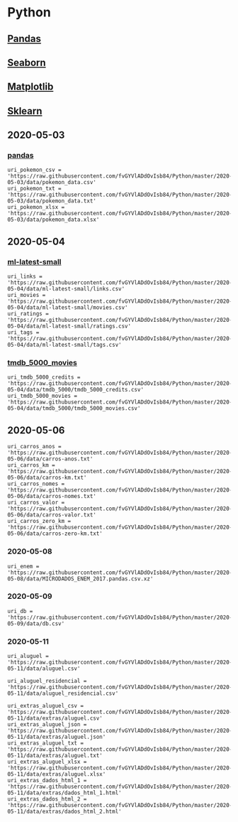 # Python

## [Pandas](https://pandas.pydata.org/)

## [Seaborn](https://seaborn.pydata.org/)

## [Matplotlib](https://matplotlib.org/)

## [Sklearn](https://scikit-learn.org/)

## 2020-05-03

### [pandas](https://youtu.be/vmEHCJofslg)
```
uri_pokemon_csv = 'https://raw.githubusercontent.com/fvGYVlADdOvIsb84/Python/master/2020-05-03/data/pokemon_data.csv'
uri_pokemon_txt = 'https://raw.githubusercontent.com/fvGYVlADdOvIsb84/Python/master/2020-05-03/data/pokemon_data.txt'
uri_pokemon_xlsx = 'https://raw.githubusercontent.com/fvGYVlADdOvIsb84/Python/master/2020-05-03/data/pokemon_data.xlsx'
```
## 2020-05-04

### [ml-latest-small](https://www.kaggle.com/shubhammehta21/movie-lens-small-latest-dataset)
```
uri_links = 'https://raw.githubusercontent.com/fvGYVlADdOvIsb84/Python/master/2020-05-04/data/ml-latest-small/links.csv'
uri_movies = 'https://raw.githubusercontent.com/fvGYVlADdOvIsb84/Python/master/2020-05-04/data/ml-latest-small/movies.csv'
uri_ratings = 'https://raw.githubusercontent.com/fvGYVlADdOvIsb84/Python/master/2020-05-04/data/ml-latest-small/ratings.csv'
uri_tags = 'https://raw.githubusercontent.com/fvGYVlADdOvIsb84/Python/master/2020-05-04/data/ml-latest-small/tags.csv'
```
### [tmdb_5000_movies](https://www.kaggle.com/makray/tmdb-5000-movies)
```
uri_tmdb_5000_credits = 'https://raw.githubusercontent.com/fvGYVlADdOvIsb84/Python/master/2020-05-04/data/tmdb_5000/tmdb_5000_credits.csv'
uri_tmdb_5000_movies = 'https://raw.githubusercontent.com/fvGYVlADdOvIsb84/Python/master/2020-05-04/data/tmdb_5000/tmdb_5000_movies.csv'
```
## 2020-05-06
```
uri_carros_anos = 'https://raw.githubusercontent.com/fvGYVlADdOvIsb84/Python/master/2020-05-06/data/carros-anos.txt'
uri_carros_km = 'https://raw.githubusercontent.com/fvGYVlADdOvIsb84/Python/master/2020-05-06/data/carros-km.txt'
uri_carros_nomes = 'https://raw.githubusercontent.com/fvGYVlADdOvIsb84/Python/master/2020-05-06/data/carros-nomes.txt'
uri_carros_valor = 'https://raw.githubusercontent.com/fvGYVlADdOvIsb84/Python/master/2020-05-06/data/carros-valor.txt'
uri_carros_zero_km = 'https://raw.githubusercontent.com/fvGYVlADdOvIsb84/Python/master/2020-05-06/data/carros-zero-km.txt'
```
### 2020-05-08
```
uri_enem = 'https://raw.githubusercontent.com/fvGYVlADdOvIsb84/Python/master/2020-05-08/data/MICRODADOS_ENEM_2017.pandas.csv.xz'
```
### 2020-05-09
```
uri_db = 'https://raw.githubusercontent.com/fvGYVlADdOvIsb84/Python/master/2020-05-09/data/db.csv'
```
### 2020-05-11
```
uri_aluguel = 'https://raw.githubusercontent.com/fvGYVlADdOvIsb84/Python/master/2020-05-11/data/aluguel.csv'

uri_aluguel_residencial = 'https://raw.githubusercontent.com/fvGYVlADdOvIsb84/Python/master/2020-05-11/data/aluguel_residencial.csv'

uri_extras_aluguel_csv = 'https://raw.githubusercontent.com/fvGYVlADdOvIsb84/Python/master/2020-05-11/data/extras/aluguel.csv'
uri_extras_aluguel_json = 'https://raw.githubusercontent.com/fvGYVlADdOvIsb84/Python/master/2020-05-11/data/extras/aluguel.json'
uri_extras_aluguel_txt = 'https://raw.githubusercontent.com/fvGYVlADdOvIsb84/Python/master/2020-05-11/data/extras/aluguel.txt'
uri_extras_aluguel_xlsx = 'https://raw.githubusercontent.com/fvGYVlADdOvIsb84/Python/master/2020-05-11/data/extras/aluguel.xlsx'
uri_extras_dados_html_1 = 'https://raw.githubusercontent.com/fvGYVlADdOvIsb84/Python/master/2020-05-11/data/extras/dados_html_1.html'
uri_extras_dados_html_2 = 'https://raw.githubusercontent.com/fvGYVlADdOvIsb84/Python/master/2020-05-11/data/extras/dados_html_2.html'
```

